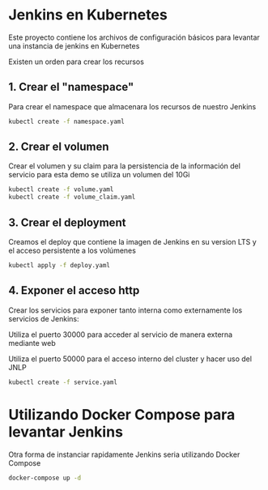 # Jenkins en Kubernetes

Este proyecto contiene los archivos de configuración básicos para levantar una instancia de jenkins en Kubernetes

Existen un  orden para crear los recursos

## 1. Crear el "namespace"

Para crear el namespace que almacenara los recursos de nuestro Jenkins

```bash
kubectl create -f namespace.yaml
```

## 2. Crear el volumen

Crear el volumen y su claim para la persistencia de la información del servicio para esta demo se utiliza un volumen del 10Gi

```bash
kubectl create -f volume.yaml
kubectl create -f volume_claim.yaml
```

## 3. Crear el deployment

Creamos el deploy que contiene la imagen de Jenkins en  su version LTS y el acceso persistente a los volúmenes

```bash
kubectl apply -f deploy.yaml
```

## 4. 	Exponer el acceso http

Crear los servicios para exponer tanto interna como externamente los servicios de Jenkins:

Utiliza el puerto 30000 para acceder al servicio de manera externa mediante web

Utiliza el puerto 50000 para el acceso interno del cluster y hacer uso del JNLP

```bash
kubectl create -f service.yaml
```

# Utilizando Docker Compose para levantar Jenkins

Otra forma de instanciar rapidamente Jenkins seria utilizando Docker Compose

```bash
docker-compose up -d
```

